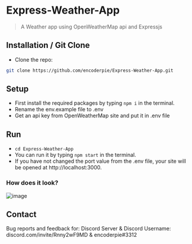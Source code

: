 # Express-Weather-App
> A Weather app using OpenWeatherMap api and Expressjs

## Installation / Git Clone

* Clone the repo:
 ```sh
git clone https://github.com/encoderpie/Express-Weather-App.git
 ```
 
## Setup

* First install the required packages by typing ```npm i``` in the terminal.
* Rename the env.example file to .env
* Get an api key from OpenWeatherMap site and put it in .env file

## Run

* ```cd Express-Weather-App```
* You can run it by typing ```npm start``` in the terminal.
* If you have not changed the port value from the .env file, your site will be opened at http://localhost:3000.

### How does it look?

![image](https://user-images.githubusercontent.com/84232289/148771708-87fcb339-95d8-4549-868a-20d83af3ed5f.png)

## Contact
Bug reports and feedback for:
Discord Server & Discord Username: discord.com/invite/Rnny2wF9MD & encoderpie#3312
